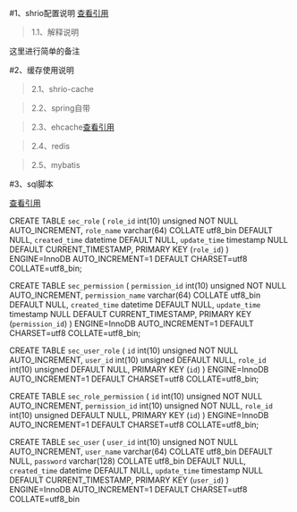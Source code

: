 

#1、shrio配置说明
   [查看引用](https://www.cnblogs.com/grasp/p/9064133.html)

>1.1、解释说明

这里进行简单的备注

#2、缓存使用说明
   

>2.1、shrio-cache


>2.2、spring自带


>2.3、ehcache[查看引用](https://www.cnblogs.com/coprince/p/5984816.html)



>2.4、redis


>2.5、mybatis


#3、sql脚本

[查看引用](https://blog.csdn.net/chris_mao/article/details/49215471)

CREATE TABLE `sec_role` (
  `role_id` int(10) unsigned NOT NULL AUTO_INCREMENT,
  `role_name` varchar(64) COLLATE utf8_bin DEFAULT NULL,
  `created_time` datetime DEFAULT NULL,
  `update_time` timestamp NULL DEFAULT CURRENT_TIMESTAMP,
  PRIMARY KEY (`role_id`)
) ENGINE=InnoDB AUTO_INCREMENT=1 DEFAULT CHARSET=utf8 COLLATE=utf8_bin;

CREATE TABLE `sec_permission` (
  `permission_id` int(10) unsigned NOT NULL AUTO_INCREMENT,
  `permission_name` varchar(64) COLLATE utf8_bin DEFAULT NULL,
  `created_time` datetime DEFAULT NULL,
  `update_time` timestamp NULL DEFAULT CURRENT_TIMESTAMP,
  PRIMARY KEY (`permission_id`)
) ENGINE=InnoDB AUTO_INCREMENT=1 DEFAULT CHARSET=utf8 COLLATE=utf8_bin;

CREATE TABLE `sec_user_role` (
  `id` int(10) unsigned NOT NULL AUTO_INCREMENT,
  `user_id` int(10) unsigned DEFAULT NULL,
  `role_id` int(10) unsigned DEFAULT NULL,
  PRIMARY KEY (`id`)
) ENGINE=InnoDB AUTO_INCREMENT=1 DEFAULT CHARSET=utf8 COLLATE=utf8_bin;

CREATE TABLE `sec_role_permission` (
  `id` int(10) unsigned NOT NULL AUTO_INCREMENT,
  `permission_id` int(10) unsigned NOT NULL,
  `role_id` int(10) unsigned DEFAULT NULL,
  PRIMARY KEY (`id`)
) ENGINE=InnoDB AUTO_INCREMENT=1 DEFAULT CHARSET=utf8 COLLATE=utf8_bin;

CREATE TABLE `sec_user` (
  `user_id` int(10) unsigned NOT NULL AUTO_INCREMENT,
  `user_name` varchar(64) COLLATE utf8_bin DEFAULT NULL,
  `password` varchar(128) COLLATE utf8_bin DEFAULT NULL,
  `created_time` datetime DEFAULT NULL,
  `update_time` timestamp NULL DEFAULT CURRENT_TIMESTAMP,
  PRIMARY KEY (`user_id`)
) ENGINE=InnoDB AUTO_INCREMENT=1 DEFAULT CHARSET=utf8 COLLATE=utf8_bin